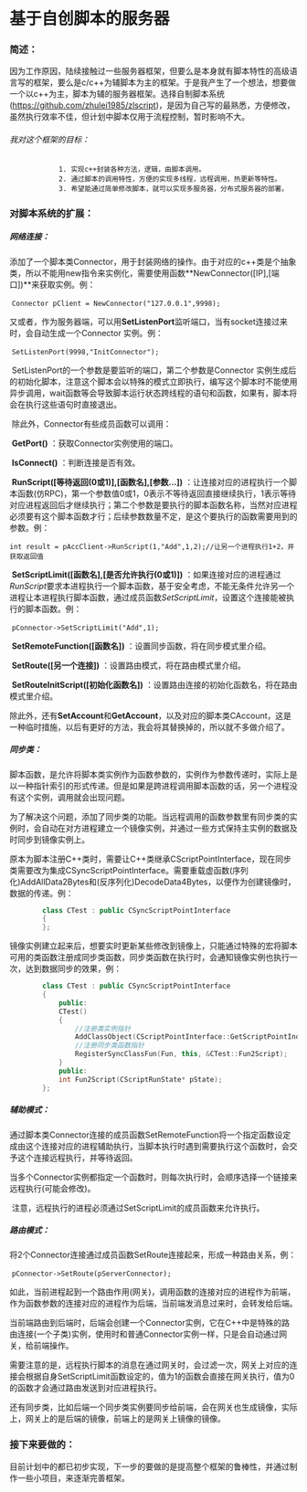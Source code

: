 # 基于自创脚本的服务器

### 简述：

​		因为工作原因，陆续接触过一些服务器框架，但要么是本身就有脚本特性的高级语言写的框架，要么是c/c++为辅脚本为主的框架。于是我产生了一个想法，想要做一个以c++为主，脚本为辅的服务器框架。选择自制脚本系统(https://github.com/zhulei1985/zlscript)，是因为自己写的最熟悉，方便修改，虽然执行效率不佳，但计划中脚本仅用于流程控制，暂时影响不大。

###### 我对这个框架的目标：

   				1. 实现c++封装各种方法，逻辑，由脚本调用。
   				2. 通过脚本的调用特性，方便的实现多线程，远程调用，热更新等特性。
   				3. 希望能通过简单修改脚本，就可以实现多服务器，分布式服务器的部署。

### 对脚本系统的扩展：

##### 网络连接：

​		添加了一个脚本类Connector，用于封装网络的操作。由于对应的c++类是个抽象类，所以不能用new指令来实例化，需要使用函数**NewConnector([IP],[端口])**来获取实例。例：

​		`Connector pClient = NewConnector("127.0.0.1",9998);`

​		又或者，作为服务器端，可以用**SetListenPort**监听端口，当有socket连接过来时，会自动生成一个Connector 实例。例：

​		`SetListenPort(9998,"InitConnector");`

​		SetListenPort的一个参数是要监听的端口，第二个参数是Connector 实例生成后的初始化脚本，注意这个脚本会以特殊的模式立即执行，编写这个脚本时不能使用异步调用，wait函数等会导致脚本运行状态跨线程的语句和函数，如果有，脚本将会在执行这些语句时直接退出。

​		除此外，Connector有些成员函数可以调用：

​		**GetPort()** ：获取Connector实例使用的端口。

​		**IsConnect()** ：判断连接是否有效。

​		**RunScript([等待返回(0或1)],[函数名],[参数...])**  ：让连接对应的进程执行一个脚本函数(仿RPC)，第一个参数值0或1，0表示不等待返回直接继续执行，1表示等待对应进程返回后才继续执行；第二个参数是要执行的脚本函数名称，当然对应进程必须要有这个脚本函数才行；后续参数数量不定，是这个要执行的函数需要用到的参数。例：

​		`int result = pAccClient->RunScript(1,"Add",1,2);//让另一个进程执行1+2，并获取返回值`

​		**SetScriptLimit([函数名],[是否允许执行(0或1)])** ：如果连接对应的进程通过*RunScript*要求本进程执行一个脚本函数，基于安全考虑，不能无条件允许另一个进程让本进程执行脚本函数，通过成员函数*SetScriptLimit*，设置这个连接能被执行的脚本函数。例：

​		`pConnector->SetScriptLimit("Add",1);`

​		**SetRemoteFunction([函数名])** ：设置同步函数，将在同步模式里介绍。

​		**SetRoute([另一个连接])** ：设置路由模式，将在路由模式里介绍。

​		**SetRouteInitScript([初始化函数名])** ：设置路由连接的初始化函数名，将在路由模式里介绍。

​		除此外，还有**SetAccount**和**GetAccount**，以及对应的脚本类CAccount，这是一种临时措施，以后有更好的方法，我会将其替换掉的，所以就不多做介绍了。

##### 同步类：

​		脚本函数，是允许将脚本类实例作为函数参数的，实例作为参数传递时，实际上是以一种指针索引的形式传递。但是如果是跨进程调用脚本函数的话，另一个进程没有这个实例，调用就会出现问题。

​		为了解决这个问题，添加了同步类的功能。当远程调用的函数参数里有同步类的实例时，会自动在对方进程建立一个镜像实例，并通过一些方式保持主实例的数据及时同步到镜像实例上。

​		原本为脚本注册C++类时，需要让C++类继承CScriptPointInterface，现在同步类需要改为集成CSyncScriptPointInterface。需要重载虚函数(序列化)AddAllData2Bytes和(反序列化)DecodeData4Bytes，以便作为创建镜像时，数据的传递。例：

```c++
		class CTest : public CSyncScriptPointInterface
        {
        };
```

​		镜像实例建立起来后，想要实时更新某些修改到镜像上，只能通过特殊的宏将脚本可用的类函数注册成同步类函数，同步类函数在执行时，会通知镜像实例也执行一次，达到数据同步的效果，例：

```c++
		class CTest : public CSyncScriptPointInterface
    	{
            public:
            CTest()
            {
                //注册类实例指针
              	AddClassObject(CScriptPointInterface::GetScriptPointIndex(), this);
                //注册同步类函数指针
	  			RegisterSyncClassFun(Fun, this, &CTest::Fun2Script);
            }
          	public:
            int Fun2Script(CScriptRunState* pState);
    	};
```


##### 辅助模式：

​		通过脚本类Connector连接的成员函数SetRemoteFunction将一个指定函数设定成由这个连接对应的进程辅助执行，当脚本执行时遇到需要执行这个函数时，会交予这个连接远程执行，并等待返回。

​		当多个Connector实例都指定一个函数时，则每次执行时，会顺序选择一个链接来远程执行(可能会修改)。

​		注意，远程执行的进程必须通过SetScriptLimit的成员函数来允许执行。

##### 路由模式：

​		将2个Connector连接通过成员函数SetRoute连接起来，形成一种路由关系，例：

​		`pConnector->SetRoute(pServerConnector);`

​		如此，当前进程起到一个路由作用(网关)，调用函数的连接对应的进程作为前端，作为函数参数的连接对应的进程作为后端，当前端发消息过来时，会转发给后端。

​		当前端路由到后端时，后端会创建一个Connector实例，它在C++中是特殊的路由连接(一个子类)实例，使用时和普通Connector实例一样，只是会自动通过网关，给前端操作。

​		需要注意的是，远程执行脚本的消息在通过网关时，会过滤一次，网关上对应的连接会根据自身SetScriptLimit函数设定的，值为1的函数会直接在网关执行，值为0的函数才会通过路由发送到对应进程执行。

​		还有同步类，比如后端一个同步类实例要同步给前端，会在网关也生成镜像，实际上，网关上的是后端的镜像，前端上的是网关上镜像的镜像。

### 接下来要做的：

​		目前计划中的都已初步实现，下一步的要做的是提高整个框架的鲁棒性，并通过制作一些小项目，来逐渐完善框架。